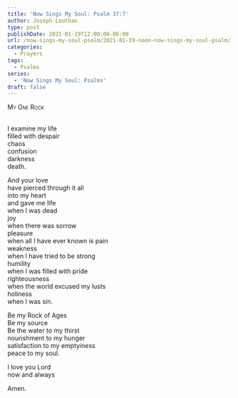 ```yaml
---
title: 'Now Sings My Soul: Psalm 37:7'
author: Joseph Louthan
type: post
publishDate: 2021-01-19T12:00:00-06:00
url: /now-sings-my-soul-psalm/2021-01-19-noon-now-sings-my-soul-psalm/
categories:
  - Prayers
tags:
  - Psalms
series:
  - 'Now Sings My Soul: Psalms'
draft: false
---
```

<div style="font-variant: small-caps;">
My One Rock
</div>
&nbsp;

I examine my life  
  filled with despair  
  chaos  
  confusion  
  darkness  
  death.  
  
And your love  
  have pierced through it all  
  into my heart  
  and gave me life  
  when I was dead  
  joy  
  when there was sorrow  
  pleasure  
  when all I have ever known is pain  
  weakness  
  when I have tried to be strong  
  humility  
  when I was filled with pride  
  righteousness  
  when the world excused my lusts  
  holiness  
  when I was sin.  
  
Be my Rock of Ages  
  Be my source  
  Be the water to my thirst  
  nourishment to my hunger  
  satisfaction to my emptyiness  
  peace to my soul.  
  
I love you Lord  
  now and always  
  
Amen.  
